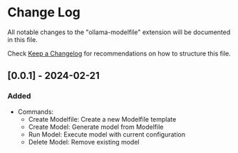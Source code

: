# Change Log

All notable changes to the "ollama-modelfile" extension will be documented in this file.

Check [Keep a Changelog](http://keepachangelog.com/) for recommendations on how to structure this file.

## [0.0.1] - 2024-02-21

### Added
- Commands:
  - Create Modelfile: Create a new Modelfile template
  - Create Model: Generate model from Modelfile
  - Run Model: Execute model with current configuration
  - Delete Model: Remove existing model